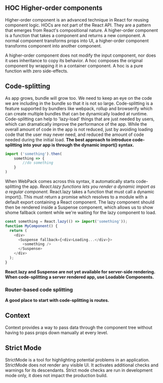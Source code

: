 ## HOC Higher-order components

Higher-order component is an advanced technique in React for reusing component logic. HOCs are not part of the React API. They are a pattern that emerges from React's compositional nature. A higher-order component is a function that takes a component and returns a new component. A normal component transforms props into UI, a higher-order component transforms component into another component.

A higher-order component does not modify the input component, nor does it uses inheritance to copy its behavior. A hoc composes the original component by wrapping it in a container component. A hoc is a pure function with zero side-effects.

## Code-splitting
As app grows, bundle will grow too. We need to keep an eye on the code we are including in the bundle so that it is not so large. Code-splitting is a feature supported by bundlers like webpack, rollup and browserify which can create multiple bundles that can be dynamically loaded at runtime.
Code-splitting can help to 'lazy-load' things that are just needed by users, which can dramatically improve the performance of the app. While the overall amount of code in the app is not reduced, just by avoiding loading code that the user may never need, and reduced the amount of code needed during the initial load.
**The best approach to introduce code-splitting into your app is through the dynamic import() syntax.**
```JavaScript
import ('something').then(
    something => {
        //do something
    }
)
```
When WebPack comes across this syntax, it automatically starts code-splitting the app.
*React.lazy functions lets you render a dynamic import as a regular component.* React.lazy takes a function that must call a dynamic import(). This must return a promise which resolves to a module with a default export containing a React component. The lazy component should then be rendered inside a Suspense component, which allows us to show shome fallback content while we're waiting for the lazy component to load.
```JavaScript
const something = React.lazy(() => import('something'));
function MyComponent() {
  return (
    <div>
      <Suspense fallback={<div>Loading...</div>}>
        <something />
      </Suspense>
    </div>
  );
}
```
**React.lazy and Suspense are not yet available for server-side rendering. When code-splitting a server rendered app, use Loadable Components.**

### Router-based code splitting
**A good place to start with code-splitting is routes.** 

## Context
Context provides a way to pass data through the component tree without having to pass props down manually at every level.

## **Strict Mode**
StrictMode is a tool for highlighting potential problems in an application. StrictMode does not render any visible UI. It activates additional checks and warnings for its descendants.
Strict mode checks are run in development mode only, it does not impact the production build.
